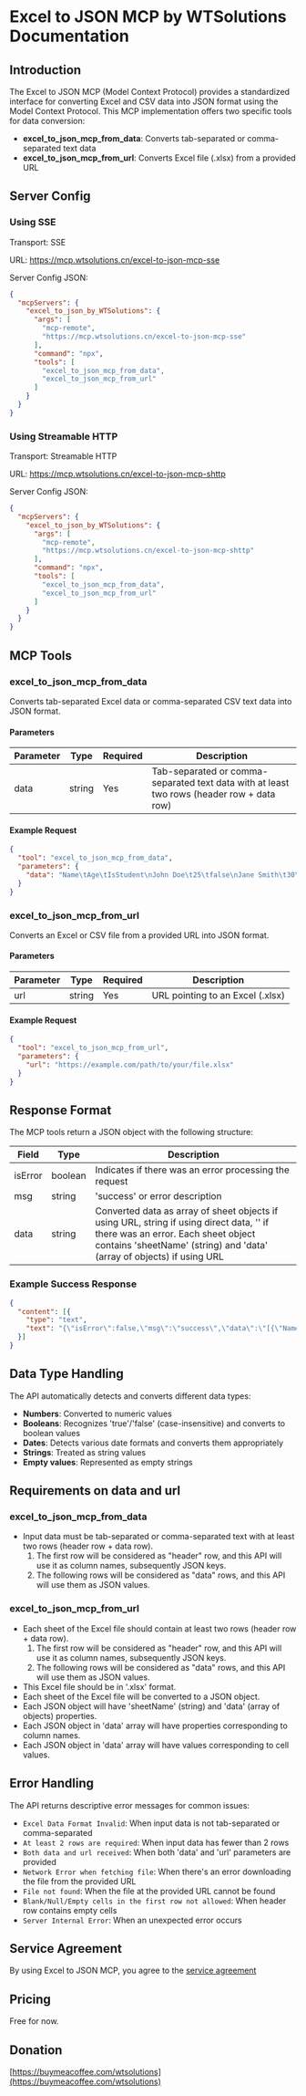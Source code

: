 # Excel to JSON MCP by WTSolutions Documentation

## Introduction

The Excel to JSON MCP (Model Context Protocol) provides a standardized interface for converting Excel and CSV data into JSON format using the Model Context Protocol. This MCP implementation offers two specific tools for data conversion:

- **excel_to_json_mcp_from_data**: Converts tab-separated or comma-separated text data
- **excel_to_json_mcp_from_url**: Converts Excel file (.xlsx) from a provided URL

## Server Config

### Using SSE

Transport: SSE

URL: https://mcp.wtsolutions.cn/excel-to-json-mcp-sse

Server Config JSON:
```json
{
  "mcpServers": {
    "excel_to_json_by_WTSolutions": {
      "args": [
        "mcp-remote",
        "https://mcp.wtsolutions.cn/excel-to-json-mcp-sse"
      ],
      "command": "npx",
      "tools": [
        "excel_to_json_mcp_from_data",
        "excel_to_json_mcp_from_url"
      ]
    }
  }
}

```
### Using Streamable HTTP

Transport: Streamable HTTP

URL: https://mcp.wtsolutions.cn/excel-to-json-mcp-shttp

Server Config JSON:

```json
{
  "mcpServers": {
    "excel_to_json_by_WTSolutions": {
      "args": [
        "mcp-remote",
        "https://mcp.wtsolutions.cn/excel-to-json-mcp-shttp"
      ],
      "command": "npx",
      "tools": [
        "excel_to_json_mcp_from_data",
        "excel_to_json_mcp_from_url"
      ]
    }
  }
}
```

## MCP Tools

### excel_to_json_mcp_from_data

Converts tab-separated Excel data or comma-separated CSV text data into JSON format.

#### Parameters

| Parameter | Type   | Required | Description                                                                 |
|-----------|--------|----------|-----------------------------------------------------------------------------|
| data      | string | Yes      | Tab-separated or comma-separated text data with at least two rows (header row + data row) |

#### Example Request

```json
{
  "tool": "excel_to_json_mcp_from_data",
  "parameters": {
    "data": "Name\tAge\tIsStudent\nJohn Doe\t25\tfalse\nJane Smith\t30\ttrue"
  }
}
```

### excel_to_json_mcp_from_url

Converts an Excel or CSV file from a provided URL into JSON format.

#### Parameters

| Parameter | Type   | Required | Description                                      |
|-----------|--------|----------|--------------------------------------------------|
| url       | string | Yes      | URL pointing to an Excel (.xlsx)                 |

#### Example Request

```json
{
  "tool": "excel_to_json_mcp_from_url",
  "parameters": {
    "url": "https://example.com/path/to/your/file.xlsx"
  }
}
```

## Response Format

The MCP tools return a JSON object with the following structure:

| Field    | Type    | Description                                                                                                                               |
|----------|---------|-------------------------------------------------------------------------------------------------------------------------------------------|
| isError  | boolean | Indicates if there was an error processing the request                                                                                    |
| msg      | string  | 'success' or error description                                                                                                            |
| data     | string  | Converted data as array of sheet objects if using URL, string if using direct data, '' if there was an error. Each sheet object contains 'sheetName' (string) and 'data' (array of objects) if using URL |

### Example Success Response

```json
{
  "content": [{
    "type": "text",
    "text": "{\"isError\":false,\"msg\":\"success\",\"data\":\"[{\"Name\":\"John Doe\",\"Age\":25,\"IsStudent\":false},{\"Name\":\"Jane Smith\",\"Age\":30,\"IsStudent\":true}]\"}"
  }]
}
```

## Data Type Handling

The API automatically detects and converts different data types:

- **Numbers**: Converted to numeric values
- **Booleans**: Recognizes 'true'/'false' (case-insensitive) and converts to boolean values
- **Dates**: Detects various date formats and converts them appropriately
- **Strings**: Treated as string values
- **Empty values**: Represented as empty strings

## Requirements on data and url

### excel_to_json_mcp_from_data

- Input data must be tab-separated or comma-separated text with at least two rows (header row + data row).
  1. The first row will be considered as "header" row, and this API will use it as column names, subsequently JSON keys.
  2. The following rows will be considered as "data" rows, and this API will use them as JSON values.

### excel_to_json_mcp_from_url

- Each sheet of the Excel file should contain at least two rows (header row + data row).
  1. The first row will be considered as "header" row, and this API will use it as column names, subsequently JSON keys.
  2. The following rows will be considered as "data" rows, and this API will use them as JSON values.
- This Excel file should be in '.xlsx' format.
- Each sheet of the Excel file will be converted to a JSON object.
- Each JSON object will have 'sheetName' (string) and 'data' (array of objects) properties.
- Each JSON object in 'data' array will have properties corresponding to column names.
- Each JSON object in 'data' array will have values corresponding to cell values.

## Error Handling

The API returns descriptive error messages for common issues:

- `Excel Data Format Invalid`: When input data is not tab-separated or comma-separated
- `At least 2 rows are required`: When input data has fewer than 2 rows
- `Both data and url received`: When both 'data' and 'url' parameters are provided
- `Network Error when fetching file`: When there's an error downloading the file from the provided URL
- `File not found`: When the file at the provided URL cannot be found
- `Blank/Null/Empty cells in the first row not allowed`: When header row contains empty cells
- `Server Internal Error`: When an unexpected error occurs

## Service Agreement

By using Excel to JSON MCP, you agree to the [service agreement](TERMS.md)


## Pricing

Free for now.

## Donation

[https://buymeacoffee.com/wtsolutions](https://buymeacoffee.com/wtsolutions)